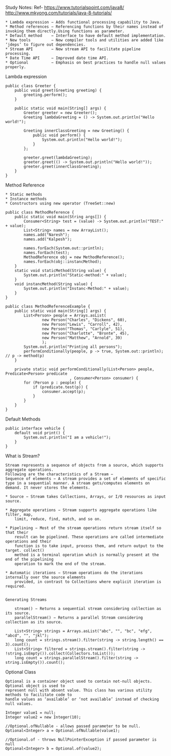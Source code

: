 Study Notes: Ref- https://www.tutorialspoint.com/java8/
http://www.mkyong.com/tutorials/java-8-tutorials/

	* Lambda expression	− Adds functional processing capability to Java.
	* Method references	− Referencing functions by their names instead of invoking them directly.Using functions as parameter.
	* Default method	− Interface to have default method implementation.
	* New tools			− New compiler tools and utilities are added like ‘jdeps’ to figure out dependencies.
	* Stream API		− New stream API to facilitate pipeline processing.
	* Date Time API		− Improved date time API.
	* Optional			− Emphasis on best practices to handle null values properly.
	

Lambda expression
	
	public class Greeter {
		public void greet(Greeting greeting) {
			greeting.perform();
		}
		
		public static void main(String[] args) {
			Greeter greeter = new Greeter();
			Greeting lambdaGreeting = () -> System.out.println("Hello world!");
			
			Greeting innerClassGreeting = new Greeting() {
				public void perform() {
					System.out.println("Hello world!");
				}
			};
			
			greeter.greet(lambdaGreeting);
			greeter.greet(() -> System.out.println("Hello world!"));
			greeter.greet(innerClassGreeting);
		}
	}
		
	
Method Reference 

	* Static methods
	* Instance methods
	* Constructors using new operator (TreeSet::new)
		
	public class MethodReference {
		public static void main(String args[]) {
			Consumer<String> test = (value) -> System.out.println("TEST:" + value);
			List<String> names = new ArrayList();
			names.add("Naresh");
			names.add("Kalpesh");

			names.forEach(System.out::println);
			names.forEach(test);
			MethodReference obj = new MethodReference();
			names.forEach(obj::instancMethod);
		}
		static void staticMethod(String value) {
			System.out.println("Static-method:" + value);
		}
		void instancMethod(String value) {
			System.out.println("Instanc-Method:" + value);
		}
	}
	
	public class MethodReferenceExample {
		public static void main(String[] args) {
			List<Person> people = Arrays.asList(
					new Person("Charles", "Dickens", 60),
					new Person("Lewis", "Carroll", 42),
					new Person("Thomas", "Carlyle", 51),
					new Person("Charlotte", "Bronte", 45),
					new Person("Matthew", "Arnold", 39)
					);
			System.out.println("Printing all persons");
			performConditionally(people, p -> true, System.out::println); // p -> method(p)
		}

		private static void performConditionally(List<Person> people, Predicate<Person> predicate
								, Consumer<Person> consumer) {
			for (Person p : people) {
				if (predicate.test(p)) {
					consumer.accept(p);
				}
			}
		}
	}

Default Methods
	
	public interface vehicle {
		default void print() {
			System.out.println("I am a vehicle!");
		}
	}
	
What is Stream?
	
	Stream represents a sequence of objects from a source, which supports aggregate operations. 
	Following are the characteristics of a Stream −
	Sequence of elements − A stream provides a set of elements of specific type in a sequential manner. A stream gets/computes elements on demand. It never stores the elements.

	* Source − Stream takes Collections, Arrays, or I/O resources as input source.

	* Aggregate operations − Stream supports aggregate operations like filter, map, 
		limit, reduce, find, match, and so on.

	* Pipelining − Most of the stream operations return stream itself so that their 
		result can be pipelined. These operations are called intermediate operations and their 
		function is to take input, process them, and return output to the target. collect() 
		method is a terminal operation which is normally present at the end of the pipelining 
		operation to mark the end of the stream.

	* Automatic iterations − Stream operations do the iterations internally over the source elements 
		provided, in contrast to Collections where explicit iteration is required.
		
	
	Generating Streams
	
		stream() − Returns a sequential stream considering collection as its source.
		parallelStream() − Returns a parallel Stream considering collection as its source.
		
		List<String> strings = Arrays.asList("abc", "", "bc", "efg", "abcd", "", "jkl");
		long count = strings.stream().filter(string -> string.length() == 3).count();
		List<String> filtered = strings.stream().filter(string -> !string.isEmpty()).collect(Collectors.toList());
		long count = strings.parallelStream().filter(string -> string.isEmpty()).count();
	
Optional Class
	
	Optional is a container object used to contain not-null objects. Optional object is used to 
	represent null with absent value. This class has various utility methods to facilitate code to 
	handle values as ‘available’ or ‘not available’ instead of checking null values.
	
	Integer value1 = null;
	Integer value2 = new Integer(10);

	//Optional.ofNullable - allows passed parameter to be null.
	Optional<Integer> a = Optional.ofNullable(value1);

	//Optional.of - throws NullPointerException if passed parameter is null
	Optional<Integer> b = Optional.of(value2);
	
	
